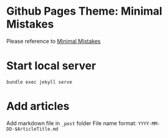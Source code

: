 # Github Pages Theme: Minimal Mistakes
Please reference to [Minimal Mistakes](https://mmistakes.github.io/minimal-mistakes/docs/quick-start-guide/)


# Start local server
```
bundle exec jekyll serve
```


# Add articles
Add markdown file in `_post` folder
File name format: `YYYY-MM-DD-$ArticleTitle.md` 